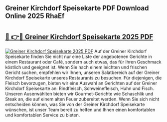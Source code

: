 ## Greiner Kirchdorf Speisekarte PDF Download Online 2025 RhaEf

# <h2><a href="http://gcb3n0t.nevu.top/?p=Greiner+Kirchdorf+Speisekarte">🔗 👉🔴 Greiner Kirchdorf Speisekarte 2025 PDF</a></h2>

[![Greiner Kirchdorf Speisekarte 2025 PDF](https://i.imgur.com/dBaPXMq.png)](http://gcb3n0t.nevu.top/?p=Greiner+Kirchdorf+Speisekarte)
Auf der Greiner Kirchdorf Speisekarte finden Sie nicht nur eine Liste der angebotenen Gerichte in einem Restaurant oder Café, sondern auch etwas, das für Ihren Geschmack köstlich und geeignet ist. Wenn Sie nach einem leichten und frischen Gericht suchen, empfehlen wir Ihnen, unseren Salatbereich auf der Greiner Kirchdorf Speisekarte unseres Restaurants zu besuchen. Für diejenigen, die Fleisch bevorzugen, bieten wir eine Auswahl an Gerichten auf der Greiner Kirchdorf Speisekarte an: Rindfleisch, Schweinefleisch, Huhn und Fisch. Unseren Auserwählten bieten wir Gourmet-Gerichte wie Schaschlik und Steak an, die auf einem alten Feuer zubereitet werden. Wenn Sie sich nicht entscheiden können, was Sie von der Greiner Kirchdorf Speisekarte wünschen, ist unser Team bereit zu helfen und Ihnen einen komfortablen und komfortablen Service zu bieten.
